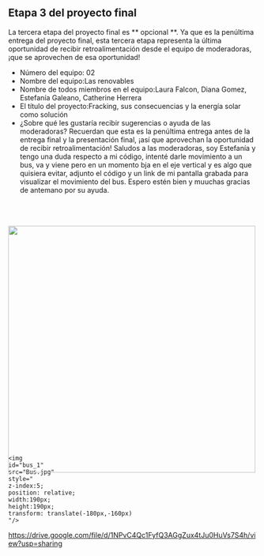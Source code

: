 ## Etapa 3 del proyecto final

La tercera etapa del proyecto final es ** opcional **. Ya que es la penúltima entrega del proyecto final, esta tercera etapa representa la última oportunidad de recibir retroalimentación desde el equipo de moderadoras, ¡que se aprovechen de esa oportunidad!

- Número del equipo: 02
- Nombre del equipo:Las renovables
- Nombre de todos miembros en el equipo:Laura Falcon, Diana Gomez, Estefanía Galeano, Catherine Herrera
- El título del proyecto:Fracking, sus consecuencias y la energía solar como solución
- ¿Sobre qué les gustaría recibir sugerencias o ayuda de las moderadoras? Recuerdan que esta es la penúltima entrega antes de la entrega final y la presentación final, ¡así que aprovechan la oportunidad de recibir retroalimentación!
Saludos a las moderadoras, soy Estefanía y tengo una duda respecto a mi código, intenté darle movimiento a un bus, va y viene pero en un momento bja en el eje vertical y es algo que quisiera evitar, adjunto el código y un link de mi pantalla grabada para visualizar el movimiento del bus. Espero estén bien y muuchas gracias de antemano por su ayuda.


<div>
    <img 
    src="Maquinita.jpg" 
    style="object-fit:contain;
    width:500px;
    height:500px;
    transform: translate(0px,50px)"
    />

    <img 
    id="bus_1" 
    src="Bus.jpg"
    style="
    z-index:5;
    position: relative;
    width:190px;
    height:190px;
    transform: translate(-180px,-160px)
    "/>
     
</div>

<script>

var unidad_de_tiempo = 200;
var distancia = 30;
var posicion = 0;
var Imagen_2_Bus_1 = document.getElementById("bus_1");

setInterval(function () {

    if (posicion>600 || posicion<0){
      distancia= -1*distancia;
      if (posicion>600){ //Hay un problema aquí :c
        Imagen_2_Bus_1.style.transform="scaleX(-1)";
      }
      if(posicion<0){
        Imagen_2_Bus_1.style.transform="scaleX(1)";
      }
    
    }
    posicion = posicion + distancia; 
    Imagen_2_Bus_1.style.left = posicion + "px";
}, unidad_de_tiempo);

</script>
  
  https://drive.google.com/file/d/1NPvC4Qc1FyfQ3AGgZux4tJu0HuVs7S4h/view?usp=sharing
  

